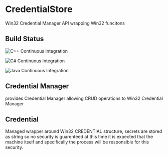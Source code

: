 # CredentialStore

Win32 Credential Manager API wrapping Win32 funcitons

## Build Status

![C++ Continuous Integration](https://github.com/tsmoreland/CredentialStore/workflows/C++%20Continuous%20Integration/badge.svg)

![C# Continuous Integration](https://github.com/tsmoreland/CredentialStore/workflows/C%23%20Continuous%20Integration/badge.svg)

![Java Continuous Integration](https://github.com/tsmoreland/CredentialStore/workflows/Java%20Continuous%20Integration/badge.svg)

## Credential Manager

provides Credential Manager allowing CRUD operations to Win32 Credential Manager

## Credential

Managed wrapper around Win32 CREDENTIAL structure, secrets are stored as string so no security is guarenteed at this time it is expected that the machine itself and specifically the process will be responsible for this security.
